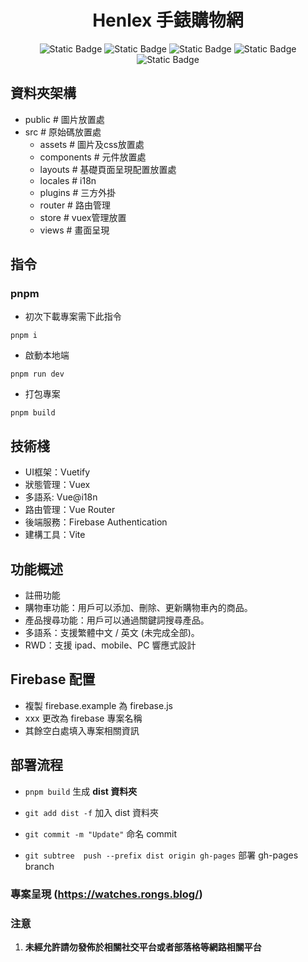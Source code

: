 <div align="center">

# Henlex 手錶購物網

![Static Badge](https://img.shields.io/badge/Vue-green) ![Static Badge](https://img.shields.io/badge/Vuetify-blue) ![Static Badge](https://img.shields.io/badge/Vite-green) ![Static Badge](https://img.shields.io/badge/Node-v21.6.2-blue)  ![Static Badge](https://img.shields.io/badge/pnpm-9.7.0-orange)

</div>

## 資料夾架構
 - public # 圖片放置處
 - src # 原始碼放置處
    - assets # 圖片及css放置處
    - components # 元件放置處
    - layouts # 基礎頁面呈現配置放置處
    - locales # i18n
    - plugins # 三方外掛
    - router # 路由管理
    - store # vuex管理放置
    - views # 畫面呈現
    
## 指令

### pnpm
- 初次下載專案需下此指令
```
pnpm i 
```

- 啟動本地端
```
pnpm run dev 
```

- 打包專案
```
pnpm build 
```

## 技術棧
-	UI框架：Vuetify
-	狀態管理：Vuex
-   多語系: Vue@i18n
-	路由管理：Vue Router
-	後端服務：Firebase Authentication
-	建構工具：Vite

## 功能概述
-   註冊功能
-	購物車功能：用戶可以添加、刪除、更新購物車內的商品。
-	產品搜尋功能：用戶可以通過關鍵詞搜尋產品。
-   多語系：支援繁體中文 / 英文 (未完成全部)。
-   RWD：支援 ipad、mobile、PC 響應式設計

## Firebase 配置
-   複製 firebase.example 為 firebase.js
-   xxx 更改為 firebase 專案名稱
-   其餘空白處填入專案相關資訊

## 部署流程
- `pnpm build` 生成 **dist 資料夾**

- `git add dist -f` 加入 dist 資料夾

- `git commit -m "Update"` 命名 commit

- `git subtree  push --prefix dist origin gh-pages` 部署 gh-pages branch

### 專案呈現 (https://watches.rongs.blog/)

### 注意

1. <strong>未經允許請勿發佈於相關社交平台或者部落格等網路相關平台<strong>


